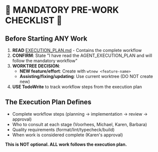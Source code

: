 # 🚨 MANDATORY PRE-WORK CHECKLIST 🚨

## Before Starting ANY Work

1. **READ** [EXECUTION_PLAN.md](./EXECUTION_PLAN.md) - Contains the complete workflow
2. **CONFIRM**: State "I have read the AGENT_EXECUTION_PLAN and will follow the mandatory workflow"
3. **WORKTREE DECISION**:
   - **NEW feature/effort**: Create with `wtnew <feature-name>`
   - **Assisting/fixing/updating**: Use current worktree (DO NOT create new)
4. **USE TodoWrite** to track workflow steps from the execution plan

## The Execution Plan Defines

- Complete workflow steps (planning → implementation → review → approval)
- Who to consult at each stage (Voorhees, Michael, Karen, Barbara)
- Quality requirements (format/lint/typecheck/build)
- When work is considered complete (Karen's approval)

**This is NOT optional. ALL work follows the execution plan.**

